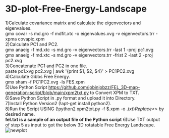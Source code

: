 # 3D-plot-Free-Energy-Landscape
1)Calculate covariance matrix and calculate the eigenvectors and eigenvalues.\
gmx covar -s md.gro -f mdfit.xtc -o eigenvalues.xvg -v eigenvectors.trr -xpma covapic.xpm\
2)Calculate PC1 and PC2.\
gmx anaeig -f md.xtc -s md.gro -v eigenvectors.trr -last 1 -proj pc1.xvg\
gmx anaeig -f md.xtc -s md.gro -v eigenvectors.trr -frist 2 -last 2 -proj pc2.xvg\
3)Concatenate PC1 and PC2 in one file.\
paste pc1.xvg pc2.xvg  | awk '{print $1, $2, $4}' > PC1PC2.xvg\
4)Calculate Gibbs Free Energy.\
gmx sham -f PC1PC2.xvg -ls FES.xpm\
5)Use Python Script https://github.com/jobinjobzz/FEL_3D-map-generation-script/blob/main/xpm2txt.py to Convert XPM to TXT.\
6)Save Python Script in .py format and upload it into Directory.\
7)Install Python Version2 (!apt-get install python2).\
8)Run the Script USING (!python2 xpm2txt.py -f $.xpm -o $.txt) Replace <$> by desired name.\
**fel.txt is a sample of an output file of the Python script**
6)Use TXT output of step 5 as input to got the below 3D rotatable Free Energy Landscape.\
![newplot](https://github.com/m-javati98/3D-plot-Free-Energy-Landscape/assets/119846271/87440a47-272b-46fe-bd92-b8db39be1fb4)
